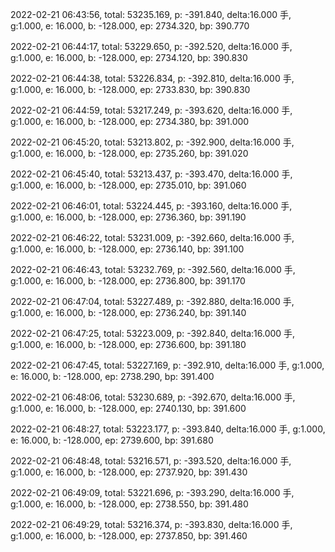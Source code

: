 2022-02-21 06:43:56, total: 53235.169, p: -391.840, delta:16.000 手, g:1.000, e: 16.000, b: -128.000, ep: 2734.320, bp: 390.770

2022-02-21 06:44:17, total: 53229.650, p: -392.520, delta:16.000 手, g:1.000, e: 16.000, b: -128.000, ep: 2734.120, bp: 390.830

2022-02-21 06:44:38, total: 53226.834, p: -392.810, delta:16.000 手, g:1.000, e: 16.000, b: -128.000, ep: 2733.830, bp: 390.830

2022-02-21 06:44:59, total: 53217.249, p: -393.620, delta:16.000 手, g:1.000, e: 16.000, b: -128.000, ep: 2734.380, bp: 391.000

2022-02-21 06:45:20, total: 53213.802, p: -392.900, delta:16.000 手, g:1.000, e: 16.000, b: -128.000, ep: 2735.260, bp: 391.020

2022-02-21 06:45:40, total: 53213.437, p: -393.470, delta:16.000 手, g:1.000, e: 16.000, b: -128.000, ep: 2735.010, bp: 391.060

2022-02-21 06:46:01, total: 53224.445, p: -393.160, delta:16.000 手, g:1.000, e: 16.000, b: -128.000, ep: 2736.360, bp: 391.190

2022-02-21 06:46:22, total: 53231.009, p: -392.660, delta:16.000 手, g:1.000, e: 16.000, b: -128.000, ep: 2736.140, bp: 391.100

2022-02-21 06:46:43, total: 53232.769, p: -392.560, delta:16.000 手, g:1.000, e: 16.000, b: -128.000, ep: 2736.800, bp: 391.170

2022-02-21 06:47:04, total: 53227.489, p: -392.880, delta:16.000 手, g:1.000, e: 16.000, b: -128.000, ep: 2736.240, bp: 391.140

2022-02-21 06:47:25, total: 53223.009, p: -392.840, delta:16.000 手, g:1.000, e: 16.000, b: -128.000, ep: 2736.600, bp: 391.180

2022-02-21 06:47:45, total: 53227.169, p: -392.910, delta:16.000 手, g:1.000, e: 16.000, b: -128.000, ep: 2738.290, bp: 391.400

2022-02-21 06:48:06, total: 53230.689, p: -392.670, delta:16.000 手, g:1.000, e: 16.000, b: -128.000, ep: 2740.130, bp: 391.600

2022-02-21 06:48:27, total: 53223.177, p: -393.840, delta:16.000 手, g:1.000, e: 16.000, b: -128.000, ep: 2739.600, bp: 391.680

2022-02-21 06:48:48, total: 53216.571, p: -393.520, delta:16.000 手, g:1.000, e: 16.000, b: -128.000, ep: 2737.920, bp: 391.430

2022-02-21 06:49:09, total: 53221.696, p: -393.290, delta:16.000 手, g:1.000, e: 16.000, b: -128.000, ep: 2738.550, bp: 391.480

2022-02-21 06:49:29, total: 53216.374, p: -393.830, delta:16.000 手, g:1.000, e: 16.000, b: -128.000, ep: 2737.850, bp: 391.460